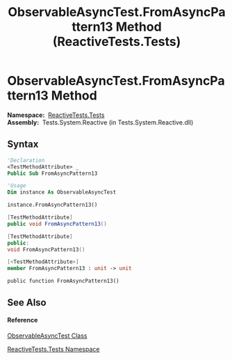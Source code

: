 ﻿---
title: ObservableAsyncTest.FromAsyncPattern13 Method  (ReactiveTests.Tests)
TOCTitle: FromAsyncPattern13 Method
ms:assetid: M:ReactiveTests.Tests.ObservableAsyncTest.FromAsyncPattern13
ms:mtpsurl: https://msdn.microsoft.com/en-us/library/reactivetests.tests.observableasynctest.fromasyncpattern13(v=VS.103)
ms:contentKeyID: 36620740
ms.date: 06/28/2011
mtps_version: v=VS.103
f1_keywords:
- ReactiveTests.Tests.ObservableAsyncTest.FromAsyncPattern13
dev_langs:
- CSharp
- JScript
- VB
- FSharp
- c++
---

# ObservableAsyncTest.FromAsyncPattern13 Method

**Namespace:**  [ReactiveTests.Tests](hh289046\(v=vs.103\).md)  
**Assembly:**  Tests.System.Reactive (in Tests.System.Reactive.dll)

## Syntax

``` vb
'Declaration
<TestMethodAttribute> _
Public Sub FromAsyncPattern13
```

``` vb
'Usage
Dim instance As ObservableAsyncTest

instance.FromAsyncPattern13()
```

``` csharp
[TestMethodAttribute]
public void FromAsyncPattern13()
```

``` c++
[TestMethodAttribute]
public:
void FromAsyncPattern13()
```

``` fsharp
[<TestMethodAttribute>]
member FromAsyncPattern13 : unit -> unit 
```

``` jscript
public function FromAsyncPattern13()
```

## See Also

#### Reference

[ObservableAsyncTest Class](hh314747\(v=vs.103\).md)

[ReactiveTests.Tests Namespace](hh289046\(v=vs.103\).md)

